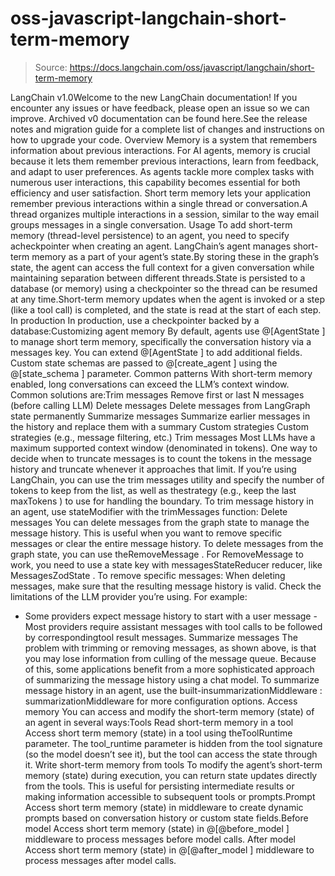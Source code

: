 # oss-javascript-langchain-short-term-memory

> Source: https://docs.langchain.com/oss/javascript/langchain/short-term-memory

LangChain v1.0Welcome to the new LangChain documentation! If you encounter any issues or have feedback, please open an issue so we can improve. Archived v0 documentation can be found here.See the release notes and migration guide for a complete list of changes and instructions on how to upgrade your code.
Overview
Memory is a system that remembers information about previous interactions. For AI agents, memory is crucial because it lets them remember previous interactions, learn from feedback, and adapt to user preferences. As agents tackle more complex tasks with numerous user interactions, this capability becomes essential for both efficiency and user satisfaction. Short term memory lets your application remember previous interactions within a single thread or conversation.A thread organizes multiple interactions in a session, similar to the way email groups messages in a single conversation.
Usage
To add short-term memory (thread-level persistence) to an agent, you need to specify acheckpointer
when creating an agent.
LangChain’s agent manages short-term memory as a part of your agent’s state.By storing these in the graph’s state, the agent can access the full context for a given conversation while maintaining separation between different threads.State is persisted to a database (or memory) using a checkpointer so the thread can be resumed at any time.Short-term memory updates when the agent is invoked or a step (like a tool call) is completed, and the state is read at the start of each step.
In production
In production, use a checkpointer backed by a database:Customizing agent memory
By default, agents use @[AgentState
] to manage short term memory, specifically the conversation history via a messages
key.
You can extend @[AgentState
] to add additional fields. Custom state schemas are passed to @[create_agent
] using the @[state_schema
] parameter.
Common patterns
With short-term memory enabled, long conversations can exceed the LLM’s context window. Common solutions are:Trim messages
Remove first or last N messages (before calling LLM)
Delete messages
Delete messages from LangGraph state permanently
Summarize messages
Summarize earlier messages in the history and replace them with a summary
Custom strategies
Custom strategies (e.g., message filtering, etc.)
Trim messages
Most LLMs have a maximum supported context window (denominated in tokens). One way to decide when to truncate messages is to count the tokens in the message history and truncate whenever it approaches that limit. If you’re using LangChain, you can use the trim messages utility and specify the number of tokens to keep from the list, as well as thestrategy
(e.g., keep the last maxTokens
) to use for handling the boundary.
To trim message history in an agent, use stateModifier
with the trimMessages
function:
Delete messages
You can delete messages from the graph state to manage the message history. This is useful when you want to remove specific messages or clear the entire message history. To delete messages from the graph state, you can use theRemoveMessage
. For RemoveMessage
to work, you need to use a state key with messagesStateReducer
reducer, like MessagesZodState
.
To remove specific messages:
When deleting messages, make sure that the resulting message history is valid. Check the limitations of the LLM provider you’re using. For example:
- Some providers expect message history to start with a
user
message - Most providers require
assistant
messages with tool calls to be followed by correspondingtool
result messages.
Summarize messages
The problem with trimming or removing messages, as shown above, is that you may lose information from culling of the message queue. Because of this, some applications benefit from a more sophisticated approach of summarizing the message history using a chat model. To summarize message history in an agent, use the built-insummarizationMiddleware
:
summarizationMiddleware
for more configuration options.
Access memory
You can access and modify the short-term memory (state) of an agent in several ways:Tools
Read short-term memory in a tool
Access short term memory (state) in a tool using theToolRuntime
parameter.
The tool_runtime
parameter is hidden from the tool signature (so the model doesn’t see it), but the tool can access the state through it.
Write short-term memory from tools
To modify the agent’s short-term memory (state) during execution, you can return state updates directly from the tools. This is useful for persisting intermediate results or making information accessible to subsequent tools or prompts.Prompt
Access short term memory (state) in middleware to create dynamic prompts based on conversation history or custom state fields.Before model
Access short term memory (state) in @[@before_model
] middleware to process messages before model calls.
After model
Access short term memory (state) in @[@after_model
] middleware to process messages after model calls.